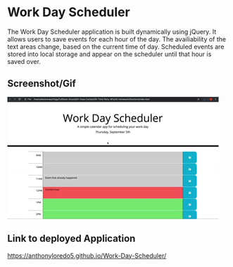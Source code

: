 # Work Day Scheduler

The Work Day Scheduler application is built dynamically using jQuery. It allows users to save events for each hour of the day. The availiability of the text areas change, based on the current time of day. Scheduled events are stored into local storage and appear on the scheduler until that hour is saved over. 

## Screenshot/Gif

![day planner demo](./Assets/05-third-party-apis-homework-demo.gif)

## Link to deployed Application

https://anthonyloredo5.github.io/Work-Day-Scheduler/
